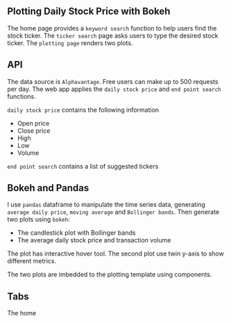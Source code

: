 ## Plotting Daily Stock Price with Bokeh

The home page provides a `keyword search` function to help users find the stock ticker. The `ticker search` page asks users to type the desired stock ticker. The `plotting page` renders two plots.

## API

The data source is `Alphavantage`. Free users can make up to 500 requests per day. The web app applies the `daily stock price` and `end point search` functions. 

`daily stock price` contains the following information
<ul>
  <li>Open price </li>
  <li>Close price </li>
  <li>High </li>
  <li>Low </li>
  <li>Volume </li>
</ul>

`end point search` contains a list of suggested tickers

## Bokeh and Pandas

I use `pandas` dataframe to manipulate the time series data, generating `average daily price`, `moving average` and `Bollinger bands`. Then generate two plots using `bokeh`:

<ul>
  <li>The candlestick plot with Bollinger bands</li>
  <li>The average daily stock price and transaction volume</li>
</ul>

The plot has interactive hover tool. The second plot use twin y-axis to show different metrics.

The two plots are imbedded to the plotting template using components.

## Tabs
The home
